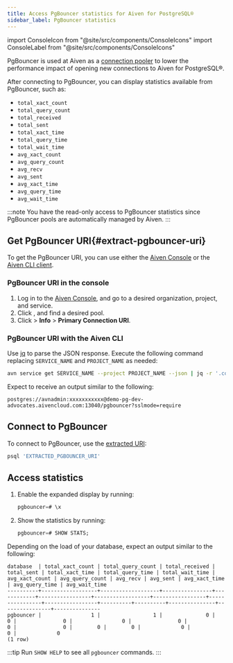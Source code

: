 ```yaml
---
title: Access PgBouncer statistics for Aiven for PostgreSQL®
sidebar_label: PgBouncer statistics
---
```


import ConsoleIcon from "@site/src/components/ConsoleIcons"
import ConsoleLabel from "@site/src/components/ConsoleIcons"

PgBouncer is used at Aiven as a [connection pooler](/docs/products/postgresql/concepts/pg-connection-pooling) to lower the performance impact of opening new connections to Aiven for PostgreSQL®.

After connecting to PgBouncer, you can display statistics available from PgBouncer, such as:

- `total_xact_count`
- `total_query_count`
- `total_received`
- `total_sent`
- `total_xact_time`
- `total_query_time`
- `total_wait_time`
- `avg_xact_count`
- `avg_query_count`
- `avg_recv`
- `avg_sent`
- `avg_xact_time`
- `avg_query_time`
- `avg_wait_time`

:::note
You have the read-only access to PgBouncer statistics since PgBouncer pools are
automatically managed by Aiven.
:::

## Get PgBouncer URI{#extract-pgbouncer-uri}

To get the PgBouncer URI, you can use either the
[Aiven Console](https://console.aiven.io/) or the [Aiven CLI client](/docs/tools/cli).

### PgBouncer URI in the console

1. Log in to the [Aiven Console](https://console.aiven.io/), and go to a desired
   organization, project, and service.
1. Click <ConsoleLabel name="pools"/>, and find a desired pool.
1. Click <ConsoleIcon name="actions"/> > **Info** > **Primary Connection URI**.

### PgBouncer URI with the Aiven CLI

Use [jq](https://stedolan.github.io/jq/) to parse the JSON response. Execute the following
command replacing `SERVICE_NAME` and `PROJECT_NAME` as needed:

```bash
avn service get SERVICE_NAME --project PROJECT_NAME --json | jq -r '.connection_info.pgbouncer'
```

Expect to receive an output similar to the following:

```text
postgres://avnadmin:xxxxxxxxxxx@demo-pg-dev-advocates.aivencloud.com:13040/pgbouncer?sslmode=require
```

## Connect to PgBouncer

To connect to PgBouncer, use the [extracted URI](#extract-pgbouncer-uri):

```sql
psql 'EXTRACTED_PGBOUNCER_URI'
```

## Access statistics

1. Enable the expanded display by running:

   ```sql
   pgbouncer=# \x
   ```

1. Show the statistics by running:

   ```sql
   pgbouncer=# SHOW STATS;
   ```

Depending on the load of your database, expect an output similar to the following:

```text
database  | total_xact_count | total_query_count | total_received | total_sent | total_xact_time | total_query_time | total_wait_time | avg_xact_count | avg_query_count | avg_recv | avg_sent | avg_xact_time | avg_query_time | avg_wait_time
----------+------------------+-------------------+----------------+------------+-----------------+------------------+-----------------+----------------+-----------------+----------+----------+---------------+----------------+---------------
pgbouncer |                1 |                 1 |              0 |          0 |               0 |                0 |               0 |              0 |               0 |        0 |        0 |             0 |              0 |             0
(1 row)
```

:::tip
Run `SHOW HELP` to see all `pgbouncer` commands.
:::
